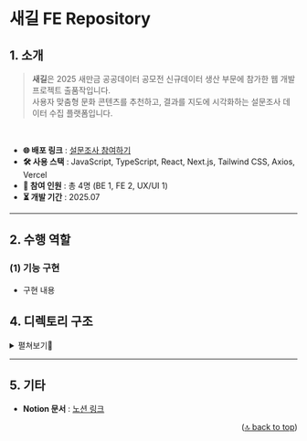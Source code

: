 # 새길 FE Repository
<!--
  프로젝트의 새길 리드미 타이틀입니다.
  FE: 프론트엔드 전용 README
  BE: 백엔드 전용 README
  적절히 맞춰서 기재해주세요
-->

## 1. 소개
<!--
  프로젝트 개요를 서술합니다.
  예: 서비스 목적, 주요 기능 요약, 사용 기술 스택, 참여 인원 등
-->

>**새길**은 2025 새만금 공공데이터 공모전 신규데이터 생산 부문에 참가한 웹 개발 프로젝트 출품작입니다.\
>사용자 맞춤형 문화 콘텐츠를 추천하고, 결과를 지도에 시각화하는 설문조사 데이터 수집 플랫폼입니다.

<br />

- **🌐 배포 링크** : [설문조사 참여하기](https://saegil.vercel.app/)
- **🛠️ 사용 스택** : JavaScript, TypeScript, React, Next.js, Tailwind CSS, Axios, Vercel
- **👥 참여 인원** : 총 4명 (BE 1, FE 2, UX/UI 1)
- **⏳ 개발 기간** : 2025.07

---

## 2. 수행 역할
<!--
  프로젝트에서 구현한 주요 기능을 나열합니다.
  기능 요약, URL (있다면), 설명 포함해도 좋습니다.
-->

### (1) 기능 구현
- 구현 내용


## 4. 디렉토리 구조
<!--
  주요 폴더 구조를 간략하게 표현합니다.
  트리 구조 또는 코드 블럭 사용
-->

<details>
<summary>펼쳐보기📁</summary>

```bash
src/
├─ app/
│  ├─ _components/
│  │  ├─ LandingPage/
│  │  │  └─ index.tsx
│  │  ├─ SurveyScreen/
│  │  │  ├─ hooks/
│  │  │  │  ├─ usePostSurvey.ts
│  │  │  │  └─ useSurvey.ts
│  │  │  ├─ index.tsx
│  │  │  ├─ ProgressBar.jsx
│  │  │  └─ SurveyOption.tsx
│  │  └─ TransitionScreen/
│  │     └─ index.tsx
│  ├─ recommend/
│  │  ├─ _components/
│  │  │  ├─ MapView/
│  │  │  │  ├─ index.tsx
│  │  │  │  └─ RecommendationMarker.tsx
│  │  │  └─ RecommendationPanel/
│  │  │     ├─ index.tsx
│  │  │     ├─ SkeletonCard.tsx
│  │  │     └─ SpaceCard.tsx
│  │  ├─ SatisfactionModalContent/
│  │  │  ├─ hooks/
│  │  │  │  └─ usePatchSatisfaction.ts
│  │  │  ├─ index.tsx
│  │  │  └─ SatisfactionForm.tsx
│  │  ├─ NavBar.tsx
│  │  ├─ SatisfactionModalButton.tsx
│  │  ├─ _hooks/
│  │  │  └─ useGetRecommendation.ts
│  │  └─ page.tsx
│  ├─ submit-success/
│  │  └─ page.tsx
│  ├─ favicon.ico
│  ├─ globals.css
│  ├─ layout.tsx
│  └─ page.tsx
├─ assets/
│  ├─ fonts/
│  ├─ icons/
│  ├─ images/
│  └─ logo/
├─ components/
│  ├─ Button/
│  ├─ ErrorScreen/
│  └─ Modal/
├─ constants/
│  ├─ satisfactionData.ts
│  ├─ spaceData.ts
│  ├─ surveyData.ts
│  └─ transitionData.ts
├─ lib/
│  ├─ apis/
│  │  └─ survey.ts
│  ├─ axiosInstance.ts
│  └─ type.ts
└─ utils/
   ├─ createNewUser.ts
   ├─ getCity.ts
   ├─ getDestination.ts
   └─ getMidpoint.ts
```

</details>

---

## 5. 기타
<!--
  추가적으로 기록할 정보 (예: 향후 계획, 라이센스, 협업 도구 등)
-->

- **Notion 문서** : [노션 링크](https://kimd0ngjun.notion.site/200420aa1940809faa85e562a0fb1fbf)


<p align="right">(<a href="#readme-top">🔝 back to top</a>)</p>

[Next.js]: https://img.shields.io/badge/next.js-000000?style=for-the-badge&logo=nextdotjs&logoColor=white
[Next-url]: https://nextjs.org/
